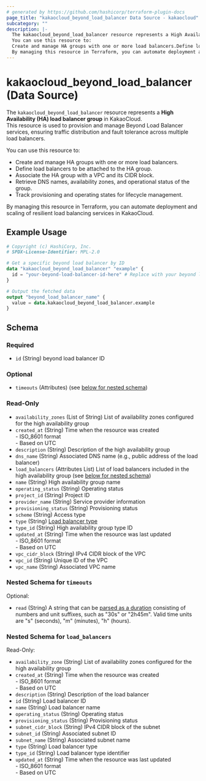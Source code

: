 ```yaml
---
# generated by https://github.com/hashicorp/terraform-plugin-docs
page_title: "kakaocloud_beyond_load_balancer Data Source - kakaocloud"
subcategory: ""
description: |-
  The kakaocloud_beyond_load_balancer resource represents a High Availability (HA) load balancer group in KakaoCloud.This resource is used to provision and manage Beyond Load Balancer services, ensuring traffic distribution and fault tolerance across multiple load balancers.
  You can use this resource to:
  Create and manage HA groups with one or more load balancers.Define load balancers to be attached to the HA group.Associate the HA group with a VPC and its CIDR block.Retrieve DNS names, availability zones, and operational status of the group.Track provisioning and operating states for lifecycle management.
  By managing this resource in Terraform, you can automate deployment and scaling of resilient load balancing services in KakaoCloud.
---
```


# kakaocloud_beyond_load_balancer (Data Source)

The `kakaocloud_beyond_load_balancer` resource represents a **High Availability (HA) load balancer group** in KakaoCloud.  
This resource is used to provision and manage Beyond Load Balancer services, ensuring traffic distribution and fault tolerance across multiple load balancers.  

You can use this resource to:  
- Create and manage HA groups with one or more load balancers.  
- Define load balancers to be attached to the HA group.  
- Associate the HA group with a VPC and its CIDR block.  
- Retrieve DNS names, availability zones, and operational status of the group.  
- Track provisioning and operating states for lifecycle management.  

By managing this resource in Terraform, you can automate deployment and scaling of resilient load balancing services in KakaoCloud.

## Example Usage

```terraform
# Copyright (c) HashiCorp, Inc.
# SPDX-License-Identifier: MPL-2.0

# Get a specific beyond load balancer by ID
data "kakaocloud_beyond_load_balancer" "example" {
  id = "your-beyond-load-balancer-id-here" # Replace with your beyond load balancer ID
}

# Output the fetched data
output "beyond_load_balancer_name" {
  value = data.kakaocloud_beyond_load_balancer.example
}
```

<!-- schema generated by tfplugindocs -->
## Schema

### Required

- `id` (String) beyond load balancer ID

### Optional

- `timeouts` (Attributes) (see [below for nested schema](#nestedatt--timeouts))

### Read-Only

- `availability_zones` (List of String) List of availability zones configured for the high availability group
- `created_at` (String) Time when the resource was created <br/> - ISO_8601 format  <br/> - Based on UTC
- `description` (String) Description of the high availability group
- `dns_name` (String) Associated DNS name (e.g., public address of the load balancer)
- `load_balancers` (Attributes List) List of load balancers included in the high availability group (see [below for nested schema](#nestedatt--load_balancers))
- `name` (String) High availability group name
- `operating_status` (String) Operating status
- `project_id` (String) Project ID
- `provider_name` (String) Service provider information
- `provisioning_status` (String) Provisioning status
- `scheme` (String) Access type
- `type` (String) [Load balancer type](https://docs.kakaocloud.com/en/service/bns/lb/lb-overview#사용-목적에-따른-로드-밸런서-유형-제공)
- `type_id` (String) High availability group type ID
- `updated_at` (String) Time when the resource was last updated <br/> - ISO_8601 format  <br/> - Based on UTC
- `vpc_cidr_block` (String) IPv4 CIDR block of the VPC
- `vpc_id` (String) Unique ID of the VPC
- `vpc_name` (String) Associated VPC name

<a id="nestedatt--timeouts"></a>
### Nested Schema for `timeouts`

Optional:

- `read` (String) A string that can be [parsed as a duration](https://pkg.go.dev/time#ParseDuration) consisting of numbers and unit suffixes, such as "30s" or "2h45m". Valid time units are "s" (seconds), "m" (minutes), "h" (hours).


<a id="nestedatt--load_balancers"></a>
### Nested Schema for `load_balancers`

Read-Only:

- `availability_zone` (String) List of availability zones configured for the high availability group
- `created_at` (String) Time when the resource was created <br/> - ISO_8601 format  <br/> - Based on UTC
- `description` (String) Description of the load balancer
- `id` (String) Load balancer ID
- `name` (String) Load balancer name
- `operating_status` (String) Operating status
- `provisioning_status` (String) Provisioning status
- `subnet_cidr_block` (String) IPv4 CIDR block of the subnet
- `subnet_id` (String) Associated subnet ID
- `subnet_name` (String) Associated subnet name
- `type` (String) Load balancer type
- `type_id` (String) Load balancer type identifier
- `updated_at` (String) Time when the resource was last updated <br/> - ISO_8601 format  <br/> - Based on UTC

